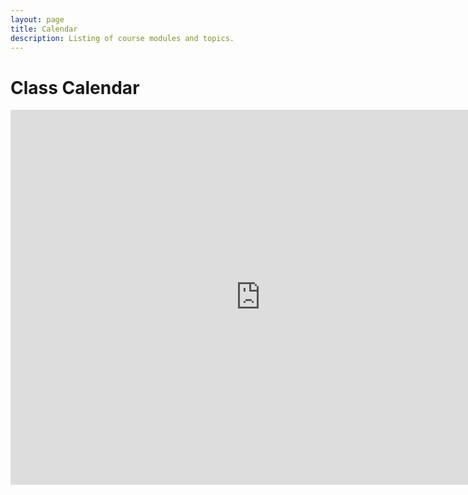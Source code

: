 ```yaml
---
layout: page
title: Calendar
description: Listing of course modules and topics.
---
```


# Class Calendar

<iframe src="https://calendar.google.com/calendar/embed?src=c_lkdp9rnpibnuh93r2h7uubvkdo%40group.calendar.google.com&ctz=America%2FNew_York&mode=WEEK" style="border: 0" width="800" height="600" frameborder="0" scrolling="no"></iframe>

